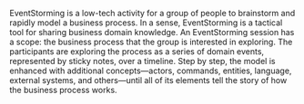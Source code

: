 EventStorming is a low-tech activity for a group of people to brainstorm and rapidly model a business process. In a sense, EventStorming is a tactical tool for sharing business
domain knowledge. An EventStorming session has a scope: the business process that the group is interested in exploring. The participants are exploring the process as a series of domain
events, represented by sticky notes, over a timeline. Step by step, the model is enhanced with additional concepts—actors, commands, entities, language, 
external systems, and others—until all of its elements tell the story of how the business process works.

